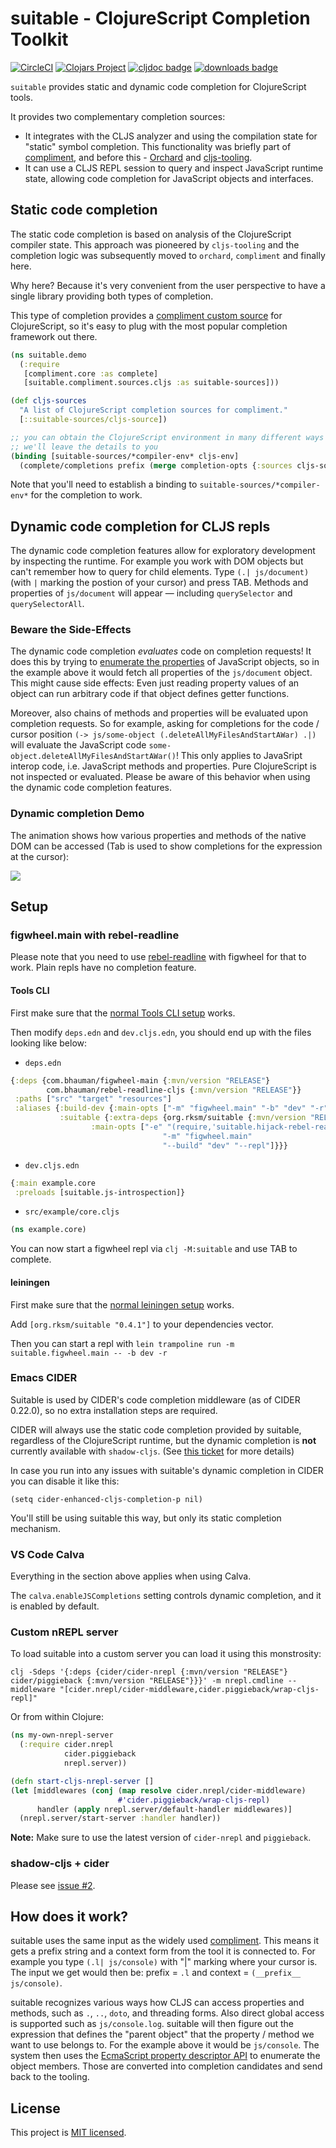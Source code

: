 # suitable - ClojureScript Completion Toolkit

[![CircleCI](https://circleci.com/gh/clojure-emacs/clj-suitable/tree/master.svg?style=svg)](https://circleci.com/gh/clojure-emacs/clj-suitable/tree/master)
[![Clojars Project](https://img.shields.io/clojars/v/org.rksm/suitable.svg)](https://clojars.org/org.rksm/suitable)
[![cljdoc badge](https://cljdoc.org/badge/org.rksm/suitable)](https://cljdoc.org/d/org.rksm/suitable/CURRENT)
[![downloads badge](https://versions.deps.co/org.rksm/suitable/downloads.svg)](https://clojars.org/org.rksm/suitable)

`suitable` provides static and dynamic code completion for ClojureScript tools.

It provides two complementary completion sources:

- It integrates with the CLJS analyzer and using the compilation state for "static" symbol completion. This functionality was briefly part of [compliment](https://github.com/alexander-yakushev/compliment), and before this - [Orchard](https://github.com/clojure-emacs/orchard) and [cljs-tooling](https://github.com/clojure-emacs/cljs-tooling).
- It can use a CLJS REPL session to query and inspect JavaScript runtime state, allowing code completion for JavaScript objects and interfaces.

## Static code completion

The static code completion is based on analysis of the ClojureScript compiler state. This approach was pioneered by `cljs-tooling` and the completion logic was subsequently moved to `orchard`, `compliment` and finally here.

Why here? Because it's very convenient from the user perspective to have a single library providing both types of completion.

This type of completion provides a [compliment custom source](https://github.com/alexander-yakushev/compliment/wiki/Custom-sources) for ClojureScript, so it's easy to plug with the most popular completion framework out there.

``` clojure
(ns suitable.demo
  (:require
   [compliment.core :as complete]
   [suitable.compliment.sources.cljs :as suitable-sources]))

(def cljs-sources
  "A list of ClojureScript completion sources for compliment."
  [::suitable-sources/cljs-source])

;; you can obtain the ClojureScript environment in many different ways
;; we'll leave the details to you
(binding [suitable-sources/*compiler-env* cljs-env]
  (complete/completions prefix (merge completion-opts {:sources cljs-sources})))
```

Note that you'll need to establish a binding to `suitable-sources/*compiler-env*` for the completion to work.

## Dynamic code completion for CLJS repls

The dynamic code completion features allow for exploratory development by inspecting the runtime. For example you work with DOM objects but can't remember how to query for child elements. Type `(.| js/document)` (with `|` marking the postion of your cursor) and press TAB. Methods and properties of `js/document` will appear — including `querySelector` and `querySelectorAll`.

### Beware the Side-Effects

The dynamic code completion *evaluates* code on completion requests! It does this by trying to [enumerate the properties](https://developer.mozilla.org/en-US/docs/Web/JavaScript/Reference/Global_Objects/Object/getOwnPropertyDescriptors) of JavaScript objects, so in the example above it would fetch all properties of the `js/document` object. This might cause side effects: Even just reading property values of an object can run arbitrary code if that object defines getter functions.

Moreover, also chains of methods and properties will be evaluated upon completion requests. So for example, asking for completions for the code / cursor position `(-> js/some-object (.deleteAllMyFilesAndStartAWar) .|)` will evaluate the JavaScript code `some-object.deleteAllMyFilesAndStartAWar()`! This only applies to JavaSript interop code, i.e. JavaScript methods and properties. Pure ClojureScript is not inspected or evaluated. Please be aware of this behavior when using the dynamic code completion features.

### Dynamic completion Demo

The animation shows how various properties and methods of the native DOM can be accessed (Tab is used to show completions for the expression at the cursor):

![](doc/2019_07_22_suitable-figwheel.gif)

## Setup

### figwheel.main with rebel-readline

Please note that you need to use [rebel-readline](https://github.com/bhauman/rebel-readline) with figwheel for that to work. Plain repls have no completion feature.

#### Tools CLI

First make sure that the [normal Tools CLI setup](https://figwheel.org/#setting-up-a-build-with-tools-cli) works.

Then modify `deps.edn` and `dev.cljs.edn`, you should end up with the files looking like below:

- `deps.edn`

```clojure
{:deps {com.bhauman/figwheel-main {:mvn/version "RELEASE"}
        com.bhauman/rebel-readline-cljs {:mvn/version "RELEASE"}}
 :paths ["src" "target" "resources"]
 :aliases {:build-dev {:main-opts ["-m" "figwheel.main" "-b" "dev" "-r"]}
           :suitable {:extra-deps {org.rksm/suitable {:mvn/version "RELEASE"}}
	              :main-opts ["-e" "(require,'suitable.hijack-rebel-readline-complete)"
                                  "-m" "figwheel.main"
                                  "--build" "dev" "--repl"]}}}
```

- `dev.cljs.edn`

```clojure
{:main example.core
 :preloads [suitable.js-introspection]}
```

- `src/example/core.cljs`

```clojure
(ns example.core)
```

You can now start a figwheel repl via `clj -M:suitable` and use TAB to complete.

#### leiningen

First make sure that the [normal leiningen setup](https://figwheel.org/#setting-up-a-build-with-leiningen) works.

Add `[org.rksm/suitable "0.4.1"]` to your dependencies vector.

Then you can start a repl with `lein trampoline run -m suitable.figwheel.main -- -b dev -r`

### Emacs CIDER

Suitable is used by CIDER's code completion middleware (as of CIDER 0.22.0), so no extra installation steps are required.

CIDER will always use the static code completion provided by suitable, regardless of the ClojureScript runtime, but the dynamic completion is **not** currently available with `shadow-cljs`. (See [this ticket](https://github.com/clojure-emacs/clj-suitable/issues/15) for more details)

In case you run into any issues with suitable's dynamic completion in CIDER you can disable it like this:

``` emacs-lisp
(setq cider-enhanced-cljs-completion-p nil)
```

You'll still be using suitable this way, but only its static completion mechanism.

### VS Code Calva

Everything in the section above applies when using Calva.

The `calva.enableJSCompletions` setting controls dynamic completion, and it is enabled by default.

### Custom nREPL server

To load suitable into a custom server you can load it using this monstrosity:

```shell
clj -Sdeps '{:deps {cider/cider-nrepl {:mvn/version "RELEASE"} cider/piggieback {:mvn/version "RELEASE"}}}' -m nrepl.cmdline --middleware "[cider.nrepl/cider-middleware,cider.piggieback/wrap-cljs-repl]"
```

Or from within Clojure:

```clojure
(ns my-own-nrepl-server
  (:require cider.nrepl
            cider.piggieback
            nrepl.server))

(defn start-cljs-nrepl-server []
(let [middlewares (conj (map resolve cider.nrepl/cider-middleware)
                        #'cider.piggieback/wrap-cljs-repl)
      handler (apply nrepl.server/default-handler middlewares)]
  (nrepl.server/start-server :handler handler))
```

**Note:** Make sure to use the latest version of `cider-nrepl` and `piggieback`.

### shadow-cljs + cider

Please see [issue #2](https://github.com/clojure-emacs/clj-suitable/issues/2#issuecomment-578447046).

## How does it work?

suitable uses the same input as the widely used
[compliment](https://github.com/alexander-yakushev/compliment). This means it gets a prefix string and a context form from the tool it is connected to. For example you type `(.l| js/console)` with "|" marking where your cursor is. The input we get would then be: prefix = `.l` and context = `(__prefix__ js/console)`.

suitable recognizes various ways how CLJS can access properties and methods, such as `.`, `..`, `doto`, and threading forms. Also direct global access is supported such as `js/console.log`. suitable will then figure out the expression that defines the "parent object" that the property / method we want to use belongs to. For the example above it would be `js/console`. The system then uses the [EcmaScript property descriptor API](https://developer.mozilla.org/en-US/docs/Web/JavaScript/Reference/Global_Objects/Object/defineProperty) to enumerate the object members. Those are converted into completion candidates and send back to the tooling.

## License

This project is [MIT licensed](LICENSE).

